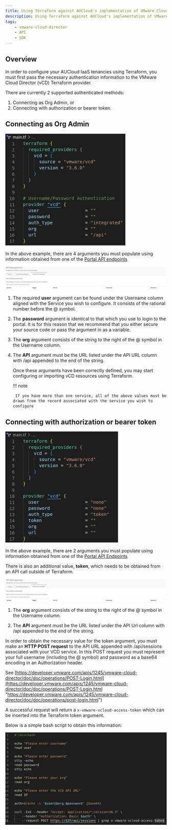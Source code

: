 ```yaml
---
title: Using Terraform against AUCloud's implementation of VMware Cloud Director (vCD)
description: Using Terraform against AUCloud's implementation of VMware Cloud Director (vCD)
tags:
    - vmware-cloud-director
    - API
    - SDK
---
```


## Overview

In order to configure your AUCloud IaaS tenancies using Terraform, you must first pass the necessary authentication information to the VMware Cloud Director (vCD) Terraform provider.

There are currently 2 supported authenticated methods:

1. Connecting as Org Admin, or
1. Connecting with authorization or bearer token.

## Connecting as Org Admin

![Connect Org Admin](./assets/connect_org_admin.jpg)

In the above example, there are 4 arguments you must populate using information obtained from one of the [Portal API endpoints](../../reference_urls.md#vmware-cloud-director-api-endpoints)

![API Mgmt](./assets/api_mgmt.jpg)

1. The required **user** argument can be found under the Username column aligned with the Service you wish to configure. It consists of the rational number before the @ symbol.

1. The **password** argument is identical to that which you use to login to the portal. It is for this reason that we recommend that you either secure your source code or pass the argument in as a variable.

1. The **org** argument consists of the string to the right of the @ symbol in the Username column.

1. The **API** argument must be the URL listed under the API URL column with /api appended to the end of the string.

    Once these arguments have been correctly defined, you may start configuring or importing vCD resources using Terraform.

    !!! note

        If you have more than one service, all of the above values must be drawn from the record associated with the service you wish to configure

## Connecting with authorization or bearer token

![Bearer Token](./assets/bearer_token.jpg)

In the above example, there are 2 arguments you must populate using information obtained from one of the [Portal API Endpoints](../../reference_urls.md#portal-api-endpoints)

There is also an additional value, **token**, which needs to be obtained from an API call outside of Terraform.

![API Management](./assets/api_mgmt2.jpg)

1. The **org** argument consists of the string to the right of the @ symbol in the Username column.

1. The **API** argument must be the URL listed under the API Url column with /api appended to the end of the string.

In order to obtain the necessary value for the token argument, you must make an **HTTP POST request** to the API URL appended with /api/sessions associated with your VCD service. In this POST request you must represent your full username (including the @ symbol) and password as a base64 encoding in an Authorization header.

See [https://developer.vmware.com/apis/1245/vmware-cloud-director/doc/doc/operations/POST-Login.html](https://developer.vmware.com/apis/1245/vmware-cloud-director/doc/doc/operations/POST-Login.html "https://developer.vmware.com/apis/1245/vmware-cloud-director/doc/doc/operations/post-login.html")

A successful request will return a `x-vmware-vcloud-access-token` which can be inserted into the Terraform token argument.

Below is a simple bash script to obtain this information:

![Bash](./assets/bash.jpg)
